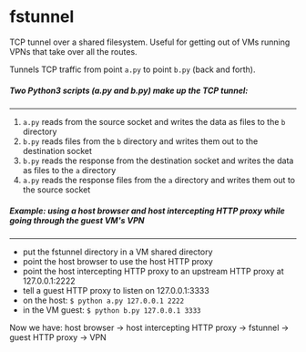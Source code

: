 # fstunnel
TCP tunnel over a shared filesystem. Useful for getting out of VMs running VPNs that take over all the routes.

Tunnels TCP traffic from point `a.py` to point `b.py` (back and forth).

##### Two Python3 scripts (a.py and b.py) make up the TCP tunnel:
---
1. `a.py` reads from the source socket and writes the data as files to the `b` directory
2. `b.py` reads files from the `b` directory and writes them out to the destination socket
3. `b.py` reads the response from the destination socket and writes the data as files to the `a` directory
3. `a.py` reads the response files from the `a` directory and writes them out to the source socket

##### Example: using a host browser and host intercepting HTTP proxy while going through the guest VM's VPN
---
- put the fstunnel directory in a VM shared directory
- point the host browser to use the host HTTP proxy
- point the host intercepting HTTP proxy to an upstream HTTP proxy at 127.0.0.1:2222
- tell a guest HTTP proxy to listen on 127.0.0.1:3333
- on the host: `$ python a.py 127.0.0.1 2222`
- in the VM guest: `$ python b.py 127.0.0.1 3333`

Now we have: host browser -> host intercepting HTTP proxy -> fstunnel -> guest HTTP proxy -> VPN
